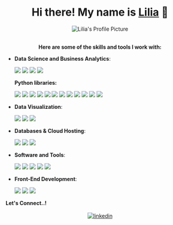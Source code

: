 <div align="center">
  <h1> Hi there! My name is <a href="https://www.linkedin.com/in/lilia-quispe-lopez/">Lilia</a> 👋 </h1>
</div>

<div align="center">
  <img src=https://github.com/liliarql/liliarql/blob/main/Lilia's%20profile%20picture.png alt="Lilia's Profile Picture">
</div>
<br>
<div align="center">
  <p><b>Here are some of the skills and tools I work with:</b></p>
</div>

- **Data Science and Business Analytics**:
  <div>
    <img src="https://img.shields.io/badge/Python-3776AB.svg?logo=python&logoColor=white&style=for-the-badge">
    <img src="https://img.shields.io/badge/R-276DC3.svg?logo=r&logoColor=white&style=for-the-badge">
    <img src="https://img.shields.io/badge/SQL-246FDB.svg?logo=sql&logoColor=white&style=for-the-badge">
    <img src="https://img.shields.io/badge/microsoft%20excel-217346.svg?logo=microsoftexcel&logoColor=white&style=for-the-badge">
    <p><b>Python libraries:</b></p>
    <img src="https://img.shields.io/badge/Pandas-150458.svg?logo=pandas&logoColor=white&style=for-the-badge">
    <img src="https://img.shields.io/badge/NumPy-013243.svg?logo=numpy&logoColor=white&style=for-the-badge">
    <img src="https://img.shields.io/badge/matplotlib-3776AB.svg?logo=matplotlib&logoColor=white&style=for-the-badge">
    <img src="https://img.shields.io/badge/Plotly-3F4F75.svg?logo=plotly&logoColor=white&style=for-the-badge">
    <img src="https://img.shields.io/badge/SciPy-8CAAE6.svg?logo=scipy&logoColor=white&style=for-the-badge">
    <img src="https://img.shields.io/badge/seaborn-3F4F75.svg?logo=seaborn&logoColor=white&style=for-the-badge">
    <img src="https://img.shields.io/badge/Scikit%20learn-F7931E.svg?logo=scikitlearn&logoColor=white&style=for-the-badge">
    <img src="https://img.shields.io/badge/xgboost-E34F26.svg?logo=xgboost&logoColor=white&style=for-the-badge">
    <img src="https://img.shields.io/badge/LightGBM-F7931E.svg?logo=LightGBM&logoColor=white&style=for-the-badge">
    <img src="https://img.shields.io/badge/Apache%20Spark-E25A1C.svg?logo=apachespark&logoColor=white&style=for-the-badge">
    <img src="https://img.shields.io/badge/Beautiful%20Soup-FF6F00.svg?logo=beautiful-soup&logoColor=white&style=for-the-badge">
    <img src="https://img.shields.io/badge/StatsModels-F37626.svg?logo=StatsModels&logoColor=white&style=for-the-badge">
  </div>

- **Data Visualization**:
  <div>
    <img src="https://img.shields.io/badge/Power%20BI-F2C811.svg?logo=powerbi&logoColor=white&style=for-the-badge">
    <img src="https://img.shields.io/badge/Tableau-E97627.svg?logo=tableau&logoColor=white&style=for-the-badge">
    <img src="https://img.shields.io/badge/Looker%20Studio-%2314354C.svg?logo=looker-studio&logoColor=white&style=for-the-badge">
  </div>

- **Databases & Cloud Hosting**:
  <div>
    <img src="https://img.shields.io/badge/MySQL-4479A1.svg?logo=mysql&logoColor=white&style=for-the-badge">
    <img src="https://img.shields.io/badge/Google%20BigQuery-669DF6.svg?logo=google-bigquery&logoColor=white&style=for-the-badge">
    <img src="https://img.shields.io/badge/Azure%20Databricks-FF3621.svg?logo=databricks&logoColor=white&style=for-the-badge">
  </div>

- **Software and Tools**:
  <div>
    <img src="https://img.shields.io/badge/Jupyter-F37626.svg?logo=jupyter&logoColor=white&style=for-the-badge">
    <img src="https://img.shields.io/badge/Visual%20Studio%20Code-0078d7.svg?logo=visual-studio-code&logoColor=white&style=for-the-badge">
    <img src="https://img.shields.io/badge/Google%20Analytics-E37400.svg?logo=googleanalytics&logoColor=white&style=for-the-badge">
    <img src="https://img.shields.io/badge/Google%20Tag%20Manager-246FDB.svg?logo=googletagmanager&logoColor=white&style=for-the-badge">
    <img src="https://img.shields.io/badge/Jira-0052CC.svg?logo=jira-software&logoColor=white&style=for-the-badge">
  </div>

- **Front-End Development**:
  <div>
    <img src="https://img.shields.io/badge/HTML5-E34F26.svg?logo=html5&logoColor=white&style=for-the-badge">
    <img src="https://img.shields.io/badge/CSS-1572B6.svg?logo=css3&logoColor=white&style=for-the-badge">
    <img src="https://img.shields.io/badge/JavaScript-F7DF1E.svg?logo=javascript&logoColor=black&style=for-the-badge">
  </div>

<div>
  <b>Let's Connect..!</b>
</div>
<br>
<div align="center">
  <a href="https://www.linkedin.com/in/lilia-quispe-lopez/" target="_blank">
    <img src="https://img.shields.io/badge/linkedin%20-%2300acee.svg?logo=linkedin&logoColor=white&color=405DE6&style=for-the-badge" alt="linkedin" style="margin-bottom: 5px;"/>
  </a>
</div>

    
<!--
**liliarql/liliarql** is a ✨ _special_ ✨ repository because its `README.md` (this file) appears on your GitHub profile.

Here are some ideas to get you started:

- 🔭 I’m currently working on ...
- 🌱 I’m currently learning ...
- 👯 I’m looking to collaborate on ...
- 🤔 I’m looking for help with ...
- 💬 Ask me about ...
- 📫 How to reach me: ...
- 😄 Pronouns: ...
- ⚡ Fun fact: ...
-->

